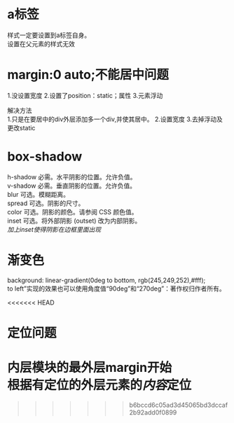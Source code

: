 
# a标签
样式一定要设置到a标签自身。  
设置在父元素的样式无效  


# margin:0 auto;不能居中问题
1.没设置宽度
2.设置了position：static；属性
3.元素浮动

解决方法  
1.只是在要居中的div外层添加多一个div,并使其居中。
2.设置宽度
3.去掉浮动及更改static

# box-shadow 
h-shadow	必需。水平阴影的位置。允许负值。  
v-shadow	必需。垂直阴影的位置。允许负值。	
blur	可选。模糊距离。  
spread	可选。阴影的尺寸。	
color	可选。阴影的颜色。请参阅 CSS 颜色值。	
inset	可选。将外部阴影 (outset) 改为内部阴影。  
*加上inset使得阴影在边框里面出现*

# 渐变色
background: linear-gradient(0deg to bottom, rgb(245,249,252),#fff);   
to left”实现的效果也可以使用角度值“90deg”和“270deg”：著作权归作者所有。    


<<<<<<< HEAD
# 定位问题
内层模块的最外层margin开始  
根据有定位的外层元素的*内容*定位
=======


>>>>>>> b6bccd6c05ad3d45065bd3dccaf2b92add0f0899
